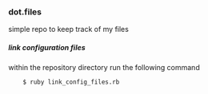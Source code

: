 ### dot.files
simple repo to keep track of my files

##### link configuration files
within the repository directory run the following command
```bash
	$ ruby link_config_files.rb
```
